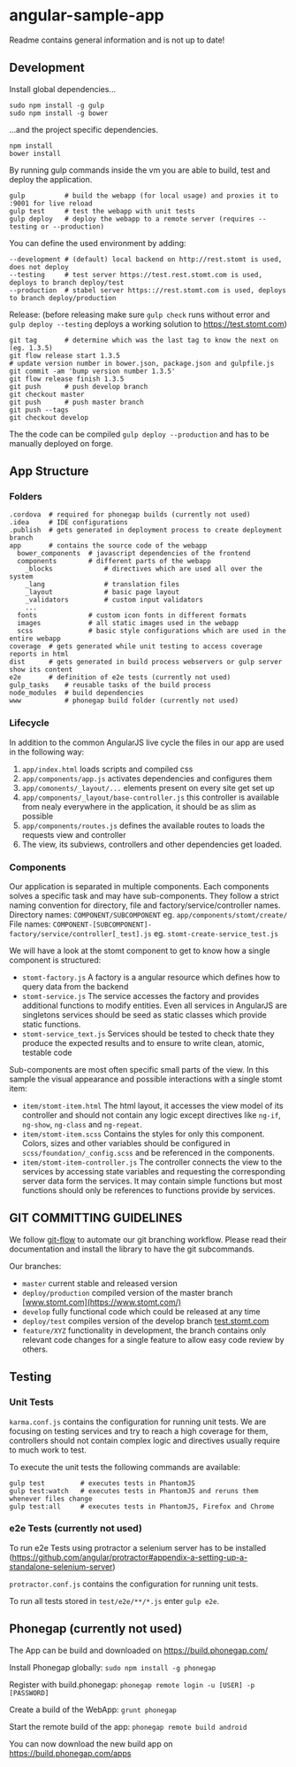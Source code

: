 # angular-sample-app

Readme contains general information and is not up to date!

## Development

Install global dependencies...
```
sudo npm install -g gulp
sudo npm install -g bower
```

...and the project specific dependencies.
```
npm install
bower install
```

By running gulp commands inside the vm you are able to build, test and deploy the application.
```
gulp          # build the webapp (for local usage) and proxies it to :9001 for live reload
gulp test     # test the webapp with unit tests
gulp deploy   # deploy the webapp to a remote server (requires --testing or --production)
```
You can define the used environment by adding:
```
--development # (default) local backend on http://rest.stomt is used, does not deploy
--testing     # test server https://test.rest.stomt.com is used, deploys to branch deploy/test
--production  # stabel server https:://rest.stomt.com is used, deploys to branch deploy/production
```

Release:
(before releasing make sure `gulp check` runs without error and `gulp deploy --testing` deploys a working solution to https://test.stomt.com) 
```
git tag       # determine which was the last tag to know the next on (eg. 1.3.5)
git flow release start 1.3.5
# update version number in bower.json, package.json and gulpfile.js
git commit -am 'bump version number 1.3.5'
git flow release finish 1.3.5
git push      # push develop branch
git checkout master
git push      # push master branch
git push --tags
git checkout develop
```
The the code can be compiled `gulp deploy --production` and has to be manually deployed on forge.

## App Structure

### Folders

```
.cordova  # required for phonegap builds (currently not used)
.idea     # IDE configurations
.publish  # gets generated in deployment process to create deployment branch 
app       # contains the source code of the webapp
  bower_components  # javascript dependencies of the frontend
  components        # different parts of the webapp
    _blocks             # directives which are used all over the system
    _lang               # translation files
    _layout             # basic page layout
    _validators         # custom input validators
    ...
  fonts             # custom icon fonts in different formats
  images            # all static images used in the webapp
  scss              # basic style configurations which are used in the entire webapp
coverage  # gets generated while unit testing to access coverage reports in html
dist      # gets generated in build process webservers or gulp server show its content
e2e       # definition of e2e tests (currently not used)
gulp_tasks    # reusable tasks of the build process
node_modules  # build dependencies
www           # phonegap build folder (currently not used)
```

### Lifecycle

In addition to the common AngularJS live cycle the files in our app are used in the following way:

1. `app/index.html` loads scripts and compiled css
2. `app/components/app.js` activates dependencies and configures them
3. `app/comonents/_layout/...` elements present on every site get set up
4. `app/components/_layout/base-controller.js` this controller is available from nealy everywhere in the application, it should be as slim as possible
5. `app/components/routes.js` defines the available routes to loads the requests view and controller
6. The view, its subviews, controllers and other dependencies get loaded.

### Components

Our application is separated in multiple components. Each components solves a specific task and may have sub-components.
They follow a strict naming convention for directory, file and factory/service/controller names.
Directory names: `COMPONENT/SUBCOMPONENT` eg. `app/components/stomt/create/`
File names: `COMPONENT-[SUBCOMPONENT]-factory/service/controller[_test].js` eg. `stomt-create-service_test.js`

We will have a look at the stomt component to get to know how a single component is structured:

* `stomt-factory.js` A factory is a angular resource which defines how to query data from the backend
* `stomt-service.js` The service accesses the factory and provides additional functions to modify entities. Even all services in AngularJS are singletons services should be seed as static classes which provide static functions. 
* `stomt-service_text.js` Services should be tested to check thate they produce the expected results and to ensure to write clean, atomic, testable code

Sub-components are most often specific small parts of the view. In this sample the visual appearance and possible interactions with a single stomt item:

* `item/stomt-item.html` The html layout, it accesses the view model of its controller and should not contain any logic except directives like `ng-if`, `ng-show`, `ng-class` and `ng-repeat`.
* `item/stomt-item.scss` Contains the styles for only this component. Colors, sizes and other variables should be configured in `scss/foundation/_config.scss` and be referenced in the components.
* `item/stomt-item-controller.js` The controller connects the view to the services by accessing state variables and requesting the corresponding server data form the services. It may contain simple functions but most functions should only be references to functions provide by services.



## GIT COMMITTING GUIDELINES

We follow [git-flow](http://jeffkreeftmeijer.com/2010/why-arent-you-using-git-flow/) to automate our git branching workflow. Please read their documentation and install the library to have the git subcommands.

Our branches:
* `master` current stable and released version
* `deploy/production` compiled version of the master branch [www.stomt.com](https://www.stomt.com/)
* `develop` fully functional code which could be released at any time
* `deploy/test` compiles version of the develop branch [test.stomt.com](https://test.stomt.com/)
* `feature/XYZ` functionality in development, the branch contains only relevant code changes for a single feature to allow easy code review by others.


## Testing

### Unit Tests

```karma.conf.js``` contains the configuration for running unit tests. We are focusing on testing services and try to reach a high coverage for them, controllers should not contain complex logic and directives usually require to much work to test. 

To execute the unit tests the following commands are available:

```
gulp test         # executes tests in PhantomJS
gulp test:watch   # executes tests in PhantomJS and reruns them whenever files change
gulp test:all     # executes tests in PhantomJS, Firefox and Chrome
```

### e2e Tests (currently not used)

To run e2e Tests using protractor a selenium server has to be installed (https://github.com/angular/protractor#appendix-a-setting-up-a-standalone-selenium-server)

```protractor.conf.js``` contains the configuration for running unit tests.

To run all tests stored in ```test/e2e/**/*.js``` enter ```gulp e2e```.


## Phonegap (currently not used)
The App can be build and downloaded on https://build.phonegap.com/

Install Phonegap globally:
```sudo npm install -g phonegap```

Register with build.phonegap:
```phonegap remote login -u [USER] -p [PASSWORD]```

Create a build of the WebApp:
```grunt phonegap```

Start the remote build of the app:
```phonegap remote build android```

You can now download the new build app on https://build.phonegap.com/apps
